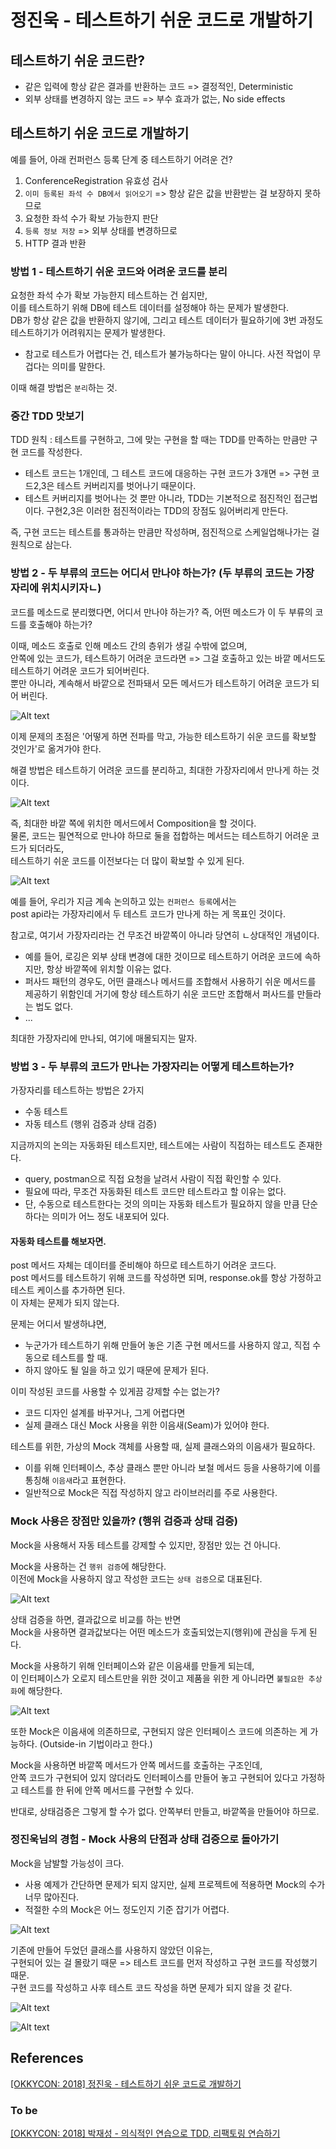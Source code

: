 # 정진욱 - 테스트하기 쉬운 코드로 개발하기

## 테스트하기 쉬운 코드란?

- 같은 입력에 항상 같은 결과를 반환하는 코드 => 결정적인, Deterministic
- 외부 상태를 변경하지 않는 코드 => 부수 효과가 없는, No side effects

## 테스트하기 쉬운 코드로 개발하기

예를 들어, 아래 컨퍼런스 등록 단계 중 테스트하기 어려운 건?

1. ConferenceRegistration 유효성 검사
2. `이미 등록된 좌석 수 DB에서 읽어오기` => 항상 같은 값을 반환받는 걸 보장하지 못하므로
3. 요청한 좌석 수가 확보 가능한지 판단
4. `등록 정보 저장` => 외부 상태를 변경하므로
5. HTTP 결과 반환

### 방법 1 - 테스트하기 쉬운 코드와 어려운 코드를 분리

요청한 좌석 수가 확보 가능한지 테스트하는 건 쉽지만,<br>
이를 테스트하기 위해 DB에 테스트 데이터를 설정해야 하는 문제가 발생한다.<br>
DB가 항상 같은 값을 반환하지 않기에, 그리고 테스트 데이터가 필요하기에 3번 과정도 테스트하기가 어려워지는 문제가 발생한다.

- 참고로 테스트가 어렵다는 건, 테스트가 불가능하다는 말이 아니다. 사전 작업이 무겁다는 의미를 말한다.

이때 해결 방법은 `분리`하는 것.

### 중간 TDD 맛보기

TDD 원칙 : 테스트를 구현하고, 그에 맞는 구현을 할 때는 TDD를 만족하는 만큼만 구현 코드를 작성한다.

- 테스트 코드는 1개인데, 그 테스트 코드에 대응하는 구현 코드가 3개면 => 구현 코드2,3은 테스트 커버리지를 벗어나기 때문이다.
- 테스트 커버리지를 벗어나는 것 뿐만 아니라, TDD는 기본적으로 점진적인 접근법이다. 구현2,3은 이러한 점진적이라는 TDD의 장점도 잃어버리게 만든다.

즉, 구현 코드는 테스트를 통과하는 만큼만 작성하며, 점진적으로 스케일업해나가는 걸 원칙으로 삼는다.

### 방법 2 - 두 부류의 코드는 어디서 만나야 하는가? (두 부류의 코드는 가장 자리에 위치시키자ㄴ)

코드를 메소드로 분리했다면, 어디서 만나야 하는가? 즉, 어떤 메소드가 이 두 부류의 코드를 호출해야 하는가?<br>

이때, 메소드 호출로 인해 메소드 간의 층위가 생길 수밖에 없으며,<br>
안쪽에 있는 코드가, 테스트하기 어려운 코드라면 => 그걸 호출하고 있는 바깥 메서드도 테스트하기 어려운 코드가 되어버린다.<br>
뿐만 아니라, 계속해서 바깥으로 전파돼서 모든 메서드가 테스트하기 어려운 코드가 되어 버린다.

![Alt text](image.png)

이제 문제의 초점은 '어떻게 하면 전파를 막고, 가능한 테스트하기 쉬운 코드를 확보할 것인가'로 옮겨가야 한다.

해결 방법은 테스트하기 어려운 코드를 분리하고, 최대한 가장자리에서 만나게 하는 것이다.

![Alt text](image-1.png)

즉, 최대한 바깥 쪽에 위치한 메서드에서 Composition을 할 것이다.<br>
물론, 코드는 필연적으로 만나야 하므로 둘을 접합하는 메서드는 테스트하기 어려운 코드가 되더라도,<br>
테스트하기 쉬운 코드를 이전보다는 더 많이 확보할 수 있게 된다.

![Alt text](image-2.png)

예를 들어, 우리가 지금 계속 논의하고 있는 `컨퍼런스 등록`에서는<br>
post api라는 가장자리에서 두 테스트 코드가 만나게 하는 게 목표인 것이다.

참고로, 여기서 가장자리라는 건 무조건 바깥쪽이 아니라 당연히 ㄴ상대적인 개념이다.

- 예를 들어, 로깅은 외부 상태 변경에 대한 것이므로 테스트하기 어려운 코드에 속하지만, 항상 바깥쪽에 위치할 이유는 없다.
- 퍼사드 패턴의 경우도, 어떤 클래스나 메서드를 조합해서 사용하기 쉬운 메서드를 제공하기 위함인데 거기에 항상 테스트하기 쉬운 코드만 조합해서 퍼사드를 만들라는 법도 없다.
- ...

최대한 가장자리에 만나되, 여기에 매몰되지는 말자.

### 방법 3 - 두 부류의 코드가 만나는 가장자리는 어떻게 테스트하는가?

가장자리를 테스트하는 방법은 2가지

- 수동 테스트
- 자동 테스트 (행위 검증과 상태 검증)

지금까지의 논의는 자동화된 테스트지만, 테스트에는 사람이 직접하는 테스트도 존재한다.

- query, postman으로 직접 요청을 날려서 사람이 직접 확인할 수 있다.
- 필요에 따라, 무조건 자동화된 테스트 코드만 테스트라고 할 이유는 없다.
- 단, 수동으로 테스트한다는 것의 의미는 자동화 테스트가 필요하지 않을 만큼 단순하다는 의미가 어느 정도 내포되어 있다.

#### 자동화 테스트를 해보자면.

post 메서드 자체는 데이터를 준비해야 하므로 테스트하기 어려운 코드다.<br>
post 메서드를 테스트하기 위해 코드를 작성하면 되며, response.ok를 항상 가정하고 테스트 케이스를 추가하면 된다.<br>
이 자체는 문제가 되지 않는다.

문제는 어디서 발생하냐면,

- 누군가가 테스트하기 위해 만들어 놓은 기존 구현 메서드를 사용하지 않고, 직접 수동으로 테스트를 할 때.
- 하지 않아도 될 일을 하고 있기 때문에 문제가 된다.

이미 작성된 코드를 사용할 수 있게끔 강제할 수는 없는가?

- 코드 디자인 설계를 바꾸거나, 그게 어렵다면
- 실제 클래스 대신 Mock 사용을 위한 이음새(Seam)가 있어야 한다.

테스트를 위한, 가상의 Mock 객체를 사용할 때, 실제 클래스와의 이음새가 필요하다.

- 이를 위해 인터페이스, 추상 클래스 뿐만 아니라 보철 메서드 등을 사용하기에 이를 통칭해 `이음새`라고 표현한다.
- 일반적으로 Mock은 직접 작성하지 않고 라이브러리를 주로 사용한다.

### Mock 사용은 장점만 있을까? (행위 검증과 상태 검증)

Mock을 사용해서 자동 테스트를 강제할 수 있지만, 장점만 있는 건 아니다.

Mock을 사용하는 건 `행위 검증`에 해당한다.<br>
이전에 Mock을 사용하지 않고 작성한 코드는 `상태 검증`으로 대표된다.

![Alt text](image-3.png)

상태 검증을 하면, 결과값으로 비교를 하는 반면<br>
Mock을 사용하면 결과값보다는 어떤 메소드가 호출되었는지(행위)에 관심을 두게 된다.

Mock을 사용하기 위해 인터페이스와 같은 이음새를 만들게 되는데,<br>
이 인터페이스가 오로지 테스트만을 위한 것이고 제품을 위한 게 아니라면 `불필요한 추상화`에 해당한다.

![Alt text](image-4.png)

또한 Mock은 이음새에 의존하므로, 구현되지 않은 인터페이스 코드에 의존하는 게 가능하다. (Outside-in 기법이라고 한다.)

Mock을 사용하면 바깥쪽 메서드가 안쪽 메서드를 호출하는 구조인데,<br>
안쪽 코드가 구현되어 있지 않더라도 인터페이스를 만들어 놓고 구현되어 있다고 가정하고 테스트를 한 뒤에 안쪽 메서드를 구현할 수 있다.

반대로, 상태검증은 그렇게 할 수가 없다. 안쪽부터 만들고, 바깥쪽을 만들어야 하므로.

### 정진욱님의 경험 - Mock 사용의 단점과 상태 검증으로 돌아가기

Mock을 남발할 가능성이 크다.

- 사용 예제가 간단하면 문제가 되지 않지만, 실제 프로젝트에 적용하면 Mock의 수가 너무 많아진다.
- 적절한 수의 Mock은 어느 정도인지 기준 잡기가 어렵다.

![Alt text](image-5.png)

기존에 만들어 두었던 클래스를 사용하지 않았던 이유는,<br>
구현되어 있는 걸 몰랐기 때문 => 테스트 코드를 먼저 작성하고 구현 코드를 작성했기 때문.<br>
구현 코드를 작성하고 사후 테스트 코드 작성을 하면 문제가 되지 않을 것 같다.

![Alt text](image-6.png)

![Alt text](image-7.png)

## References

[[OKKYCON: 2018] 정진욱 - 테스트하기 쉬운 코드로 개발하기](https://www.youtube.com/watch?v=Cz_a2gQp63c)<br>

### To be

[[OKKYCON: 2018] 박재성 - 의식적인 연습으로 TDD, 리팩토링 연습하기](https://www.youtube.com/watch?v=cVxqrGHxutU)<br>
